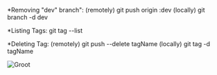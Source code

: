 *Removing "dev" branch":
(remotely) git push origin :dev 
(locally) git branch -d dev

*Listing Tags:
git tag --list

*Deleting Tag:
(remotely) git push --delete tagName
(locally) git tag -d tagName

![Groot](https://user-images.githubusercontent.com/97368917/148682139-73060a1c-7158-4feb-afbf-ddfb2281e268.jpg)
